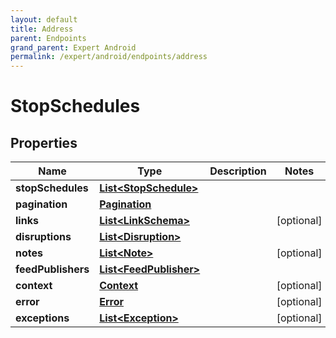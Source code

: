 ```yaml
---
layout: default
title: Address
parent: Endpoints
grand_parent: Expert Android
permalink: /expert/android/endpoints/address
---
```


# StopSchedules

## Properties
Name | Type | Description | Notes
------------ | ------------- | ------------- | -------------
**stopSchedules** | [**List&lt;StopSchedule&gt;**](StopSchedule.md) |  | 
**pagination** | [**Pagination**](Pagination.md) |  | 
**links** | [**List&lt;LinkSchema&gt;**](LinkSchema.md) |  |  [optional]
**disruptions** | [**List&lt;Disruption&gt;**](Disruption.md) |  | 
**notes** | [**List&lt;Note&gt;**](Note.md) |  |  [optional]
**feedPublishers** | [**List&lt;FeedPublisher&gt;**](FeedPublisher.md) |  | 
**context** | [**Context**](Context.md) |  |  [optional]
**error** | [**Error**](Error.md) |  |  [optional]
**exceptions** | [**List&lt;Exception&gt;**](Exception.md) |  |  [optional]



